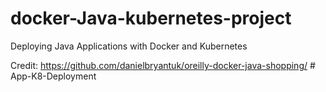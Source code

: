 # docker-Java-kubernetes-project
Deploying Java Applications with Docker and Kubernetes

Credit: https://github.com/danielbryantuk/oreilly-docker-java-shopping/
#   A p p - K 8 - D e p l o y m e n t  
 